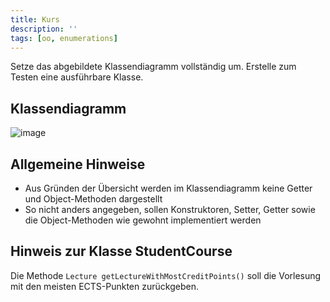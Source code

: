 ```yaml
---
title: Kurs
description: ''
tags: [oo, enumerations]
---
```


Setze das abgebildete Klassendiagramm vollständig um. Erstelle zum Testen eine ausführbare Klasse.

## Klassendiagramm

![image](https://github.com/jappuccini/java-docs/assets/47243617/8493fd42-d924-491d-9a6f-cc4cf897115c)

## Allgemeine Hinweise

- Aus Gründen der Übersicht werden im Klassendiagramm keine Getter und Object-Methoden dargestellt
- So nicht anders angegeben, sollen Konstruktoren, Setter, Getter sowie die Object-Methoden wie gewohnt implementiert werden

## Hinweis zur Klasse StudentCourse

Die Methode `Lecture getLectureWithMostCreditPoints()` soll die Vorlesung mit den meisten ECTS-Punkten zurückgeben.
